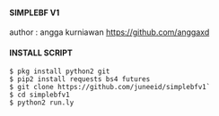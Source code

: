 #### SIMPLEBF V1
author : angga kurniawan
https://github.com/anggaxd

#### INSTALL SCRIPT
```
$ pkg install python2 git
$ pip2 install requests bs4 futures
$ git clone https://github.com/juneeid/simplebfv1`
$ cd simplebfv1
$ python2 run.ly
```


